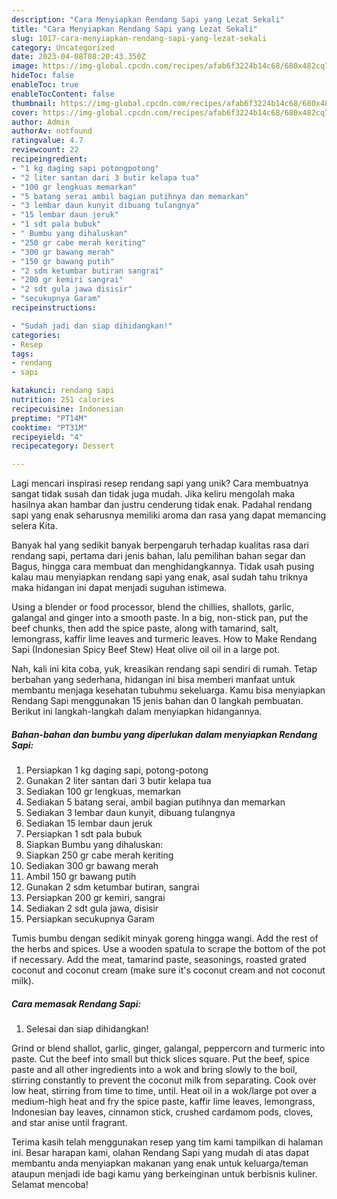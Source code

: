 ```yaml
---
description: "Cara Menyiapkan Rendang Sapi yang Lezat Sekali"
title: "Cara Menyiapkan Rendang Sapi yang Lezat Sekali"
slug: 1017-cara-menyiapkan-rendang-sapi-yang-lezat-sekali
category: Uncategorized
date: 2023-04-08T08:20:43.350Z
image: https://img-global.cpcdn.com/recipes/afab6f3224b14c68/680x482cq70/rendang-sapi-foto-resep-utama.jpg
hideToc: false
enableToc: true
enableTocContent: false
thumbnail: https://img-global.cpcdn.com/recipes/afab6f3224b14c68/680x482cq70/rendang-sapi-foto-resep-utama.jpg
cover: https://img-global.cpcdn.com/recipes/afab6f3224b14c68/680x482cq70/rendang-sapi-foto-resep-utama.jpg
author: Admin
authorAv: notfound
ratingvalue: 4.7
reviewcount: 22
recipeingredient:
- "1 kg daging sapi potongpotong"
- "2 liter santan dari 3 butir kelapa tua"
- "100 gr lengkuas memarkan"
- "5 batang serai ambil bagian putihnya dan memarkan"
- "3 lembar daun kunyit dibuang tulangnya"
- "15 lembar daun jeruk"
- "1 sdt pala bubuk"
- " Bumbu yang dihaluskan"
- "250 gr cabe merah keriting"
- "300 gr bawang merah"
- "150 gr bawang putih"
- "2 sdm ketumbar butiran sangrai"
- "200 gr kemiri sangrai"
- "2 sdt gula jawa disisir"
- "secukupnya Garam"
recipeinstructions:

- "Sudah jadi dan siap dihidangkan!"
categories:
- Resep
tags:
- rendang
- sapi

katakunci: rendang sapi 
nutrition: 251 calories
recipecuisine: Indonesian
preptime: "PT14M"
cooktime: "PT31M"
recipeyield: "4"
recipecategory: Dessert

---
```





Lagi mencari inspirasi resep rendang sapi yang unik? Cara membuatnya sangat tidak susah dan tidak juga mudah. Jika keliru mengolah maka hasilnya akan hambar dan justru cenderung tidak enak. Padahal rendang sapi yang enak seharusnya memiliki aroma dan rasa yang dapat memancing selera Kita.





Banyak hal yang sedikit banyak berpengaruh terhadap kualitas rasa dari rendang sapi, pertama dari jenis bahan, lalu pemilihan bahan segar dan Bagus, hingga cara membuat dan menghidangkannya. Tidak usah pusing kalau mau menyiapkan rendang sapi yang enak,      asal sudah tahu triknya maka hidangan ini dapat menjadi suguhan istimewa.














Using a blender or food processor, blend the chillies, shallots, garlic, galangal and ginger into a smooth paste. In a big, non-stick pan, put the beef chunks, then add the spice paste, along with tamarind, salt, lemongrass, kaffir lime leaves and turmeric leaves. How to Make Rendang Sapi (Indonesian Spicy Beef Stew) Heat olive oil oil in a large pot.






Nah, kali ini kita coba, yuk, kreasikan rendang sapi sendiri di rumah. Tetap berbahan yang sederhana, hidangan ini bisa memberi manfaat untuk membantu menjaga kesehatan tubuhmu sekeluarga. Kamu bisa menyiapkan Rendang Sapi menggunakan 15 jenis bahan dan 0 langkah pembuatan. Berikut ini langkah-langkah dalam menyiapkan hidangannya.

<!--inarticleads1-->

##### Bahan-bahan dan bumbu yang diperlukan dalam menyiapkan Rendang Sapi:

1. Persiapkan 1 kg daging sapi, potong-potong
1. Gunakan 2 liter santan dari 3 butir kelapa tua
1. Sediakan 100 gr lengkuas, memarkan
1. Sediakan 5 batang serai, ambil bagian putihnya dan memarkan
1. Sediakan 3 lembar daun kunyit, dibuang tulangnya
1. Sediakan 15 lembar daun jeruk
1. Persiapkan 1 sdt pala bubuk
1. Siapkan  Bumbu yang dihaluskan:
1. Siapkan 250 gr cabe merah keriting
1. Sediakan 300 gr bawang merah
1. Ambil 150 gr bawang putih
1. Gunakan 2 sdm ketumbar butiran, sangrai
1. Persiapkan 200 gr kemiri, sangrai
1. Sediakan 2 sdt gula jawa, disisir
1. Persiapkan secukupnya Garam


Tumis bumbu dengan sedikit minyak goreng hingga wangi. Add the rest of the herbs and spices. Use a wooden spatula to scrape the bottom of the pot if necessary. Add the meat, tamarind paste, seasonings, roasted grated coconut and coconut cream (make sure it&#39;s coconut cream and not coconut milk). 

<!--inarticleads2-->

##### Cara memasak Rendang Sapi:


1. Selesai dan siap dihidangkan!

Grind or blend shallot, garlic, ginger, galangal, peppercorn and turmeric into paste. Cut the beef into small but thick slices square. Put the beef, spice paste and all other ingredients into a wok and bring slowly to the boil, stirring constantly to prevent the coconut milk from separating. Cook over low heat, stirring from time to time, until. Heat oil in a wok/large pot over a medium-high heat and fry the spice paste, kaffir lime leaves, lemongrass, Indonesian bay leaves, cinnamon stick, crushed cardamom pods, cloves, and star anise until fragrant. 

Terima kasih telah menggunakan resep yang tim kami tampilkan di halaman ini. Besar harapan kami, olahan Rendang Sapi yang mudah di atas dapat membantu anda menyiapkan makanan yang enak untuk keluarga/teman ataupun menjadi ide bagi kamu yang berkeinginan untuk berbisnis kuliner. Selamat mencoba!
